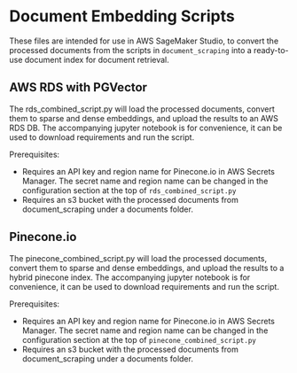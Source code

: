 # Document Embedding Scripts

These files are intended for use in AWS SageMaker Studio, to convert the processed documents from the scripts in `document_scraping` into a ready-to-use document index for document retrieval.

## AWS RDS with PGVector
The rds_combined_script.py will load the processed documents, convert them to sparse and dense embeddings, and upload the results to an AWS RDS DB. The accompanying jupyter notebook is for convenience, it can be used to download requirements and run the script.

Prerequisites:
- Requires an API key and region name for Pinecone.io in AWS Secrets Manager. The secret name and region name can be changed in the configuration section at the top of `rds_combined_script.py`
- Requires an s3 bucket with the processed documents from document_scraping under a documents folder.

## Pinecone.io
The pinecone_combined_script.py will load the processed documents, convert them to sparse and dense embeddings, and upload the results to a hybrid pinecone index. The accompanying jupyter notebook is for convenience, it can be used to download requirements and run the script.

Prerequisites:
- Requires an API key and region name for Pinecone.io in AWS Secrets Manager. The secret name and region name can be changed in the configuration section at the top of `pinecone_combined_script.py`
- Requires an s3 bucket with the processed documents from document_scraping under a documents folder.